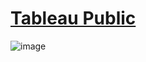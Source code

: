 # [Tableau Public](https://public.tableau.com/app/profile/deepali.kank/viz/RetailSales_16709086009370/Dashboard1)

![image](https://user-images.githubusercontent.com/31981663/209762322-bc029c58-541c-48b7-9937-2e8d74e4d1c0.png)
